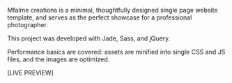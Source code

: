 Mfalme creations is a minimal, thoughtfully designed single page website template, and serves as the perfect showcase for a professional photographer.

This project was developed with Jade, Sass, and jQuery.

Performance basics are covered: assets are minified into single CSS and JS files, and the images are optimized.

[LIVE PREVIEW]
